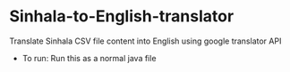 # Sinhala-to-English-translator
Translate Sinhala CSV file content into English using google translator API

* To run: Run this as a normal java file